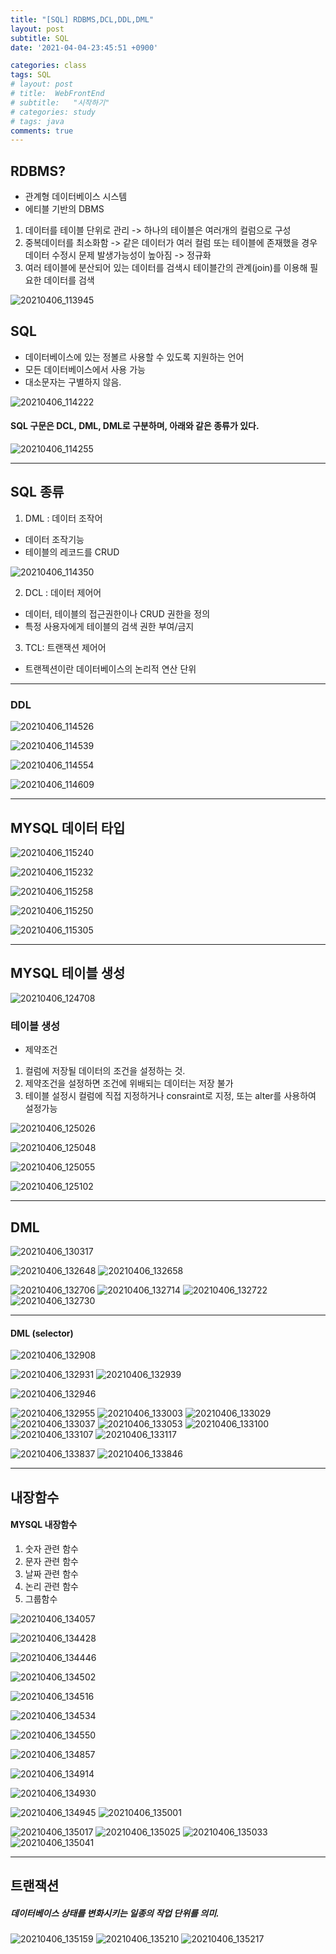 ```yaml
---
title: "[SQL] RDBMS,DCL,DDL,DML"
layout: post
subtitle: SQL
date: '2021-04-04-23:45:51 +0900'

categories: class
tags: SQL
# layout: post
# title:  WebFrontEnd
# subtitle:   "시작하기"
# categories: study
# tags: java
comments: true
---
```



## RDBMS?
- 관계형 데이터베이스 시스템
- 에티블 기반의 DBMS
1. 데이터를 테이블 단위로 관리
-> 하나의 테이블은 여러개의 컬럼으로 구성
2. 중복데이터를 최소화함
-> 같은 데이터가 여러 컬럼 또는 테이블에 존재했을 경우 데이터 수정시 문제 발생가능성이 높아짐 -> 정규화
3. 여러 테이블에 분산되어 있는 데이터를 검색시 테이블간의 관계(join)를 이용해 필요한 데이터를 검색

![20210406_113945](/assets/20210406_113945.png)

## SQL

- 데이터베이스에 있는 정볼르 사용할 수 있도록 지원하는 언어
- 모든 데이터베이스에서 사용 가능
- 대소문자는 구별하지 않음.

![20210406_114222](/assets/20210406_114222.png)

#### SQL 구문은 DCL, DML, DML로 구분하며, 아래와 같은 종류가 있다.

![20210406_114255](/assets/20210406_114255.png)

----------

## SQL 종류
1. DML : 데이터 조작어
- 데이터 조작기능
- 테이블의 레코드를 CRUD

![20210406_114350](/assets/20210406_114350.png)

2. DCL : 데이터 제어어
- 데이터, 테이블의 접근권한이나 CRUD 권한을 정의
- 특정 사용자에게 테이블의 검색 권한 부여/금지

3. TCL: 트랜잭션 제어어
- 트랜젝션이란 데이터베이스의 논리적 연산 단위

-------

### DDL

![20210406_114526](/assets/20210406_114526.png)


![20210406_114539](/assets/20210406_114539.png)

![20210406_114554](/assets/20210406_114554.png)

![20210406_114609](/assets/20210406_114609.png)

------

## MYSQL 데이터 타입


![20210406_115240](/assets/20210406_115240.png)

![20210406_115232](/assets/20210406_115232.png)

![20210406_115258](/assets/20210406_115258.png)

![20210406_115250](/assets/20210406_115250.png)

![20210406_115305](/assets/20210406_115305.png)

----

## MYSQL 테이블 생성

![20210406_124708](/assets/20210406_124708.png)

### 테이블 생성
- 제약조건
1. 컬럼에 저장될 데이터의 조건을 설정하는 것.
2. 제약조건을 설정하면 조건에 위배되는 데이터는 저장 불가
3. 테이블 설정시 컬럼에 직접 지정하거나 consraint로 지정, 또는 alter를 사용하여 설정가능

![20210406_125026](/assets/20210406_125026.png)

![20210406_125048](/assets/20210406_125048.png)


![20210406_125055](/assets/20210406_125055.png)


![20210406_125102](/assets/20210406_125102.png)

------------

## DML

![20210406_130317](/assets/20210406_130317.png)

![20210406_132648](/assets/20210406_132648.png)
![20210406_132658](/assets/20210406_132658.png)

![20210406_132706](/assets/20210406_132706.png)
![20210406_132714](/assets/20210406_132714.png)
![20210406_132722](/assets/20210406_132722.png)
![20210406_132730](/assets/20210406_132730.png)

-------

#### DML (selector)

![20210406_132908](/assets/20210406_132908.png)

![20210406_132931](/assets/20210406_132931.png)
![20210406_132939](/assets/20210406_132939.png)

![20210406_132946](/assets/20210406_132946.png)

![20210406_132955](/assets/20210406_132955.png)
![20210406_133003](/assets/20210406_133003.png)
![20210406_133029](/assets/20210406_133029.png)
![20210406_133037](/assets/20210406_133037.png)
![20210406_133053](/assets/20210406_133053.png)
![20210406_133100](/assets/20210406_133100.png)
![20210406_133107](/assets/20210406_133107.png)
![20210406_133117](/assets/20210406_133117.png)

![20210406_133837](/assets/20210406_133837.png)
![20210406_133846](/assets/20210406_133846.png)

--------

## 내장함수

#### MYSQL 내장함수
1. 숫자 관련 함수
2. 문자 관련 함수
3. 날짜 관련 함수
4. 논리 관련 함수
5. 그룹함수

![20210406_134057](/assets/20210406_134057.png)

![20210406_134428](/assets/20210406_134428.png)

![20210406_134446](/assets/20210406_134446.png)

![20210406_134502](/assets/20210406_134502.png)

![20210406_134516](/assets/20210406_134516.png)

![20210406_134534](/assets/20210406_134534.png)

![20210406_134550](/assets/20210406_134550.png)

![20210406_134857](/assets/20210406_134857.png)

![20210406_134914](/assets/20210406_134914.png)

![20210406_134930](/assets/20210406_134930.png)

![20210406_134945](/assets/20210406_134945.png)
![20210406_135001](/assets/20210406_135001.png)

![20210406_135017](/assets/20210406_135017.png)
![20210406_135025](/assets/20210406_135025.png)
![20210406_135033](/assets/20210406_135033.png)
![20210406_135041](/assets/20210406_135041.png)

-------------

## 트랜잭션

##### 데이터베이스  상태를 변화시키는 일종의 작업 단위를 의미.

![20210406_135159](/assets/20210406_135159.png)
![20210406_135210](/assets/20210406_135210.png)
![20210406_135217](/assets/20210406_135217.png)
